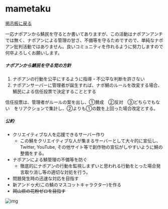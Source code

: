 # mametaku
[掲示板に戻る](https://0505keitan.com/napoan/index)

一応ナポアンから鯖民を守るとか書いてありますが、この活動はナポアンアンチでは無く、ナポアンによる管理の甘さ、不備等を守るためですので、単純なナポアン批判活動ではありません。良いコミュニティを作れるように努力しますので何卒よろしくお願いします。



##### ナポアンから鯖民を守る党の方針

1. ナポアンの行動を公平にするように指導・不公平な判断を許さない
2. ナポアンサーバーに管理者が誕生すれば、ナポ鯖のルールを改変する場合、鯖民による信任投票で決定することとする

信任投票は、管理者がルールの案を出し、①賛成　②反対　③どちらでもない　をリアクションで集計し、②よりも①の数を上回った場合改定とする。



##### 公約

- クリエイティブな人を応援できるサーバー作り
  - この鯖をクリエイティブな人が集まるサーバーとして大々的に宣伝し、Twitter, YouTube, その他サイト等で創作物の宣伝がしやすいように鯖の整備をする。
- ナポアンによる鯖管理の不備等を防ぐ
  - 徹底的にナポアンの行動を監視しまずいと思われる行動をとった場合発言取り消し等の適切な対処を行う。
- 問題発生時の迅速な対応を目指す
- 新アンドゥ犬(この鯖のマスコットキャラクター)を作る
- ~~岡山県の花粉ゼロを目指す~~

![img](https://media.discordapp.net/attachments/603248291618095104/604314464980041739/image0.jpg?width=400&height=283)